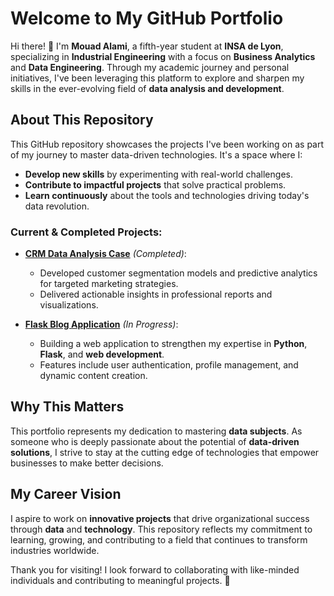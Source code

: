 # Welcome to My GitHub Portfolio

Hi there! 👋 I'm **Mouad Alami**, a fifth-year student at **INSA de Lyon**, specializing in **Industrial Engineering** with a focus on **Business Analytics** and **Data Engineering**. Through my academic journey and personal initiatives, I've been leveraging this platform to explore and sharpen my skills in the ever-evolving field of **data analysis and development**.

## About This Repository

This GitHub repository showcases the projects I've been working on as part of my journey to master data-driven technologies. It's a space where I:
- **Develop new skills** by experimenting with real-world challenges.
- **Contribute to impactful projects** that solve practical problems.
- **Learn continuously** about the tools and technologies driving today's data revolution.

### Current & Completed Projects:
- **[CRM Data Analysis Case]([https://github.com/mouadalami](https://github.com/mouadalami/Data-Projects-Portfolio/tree/main/iFood-CRM-Data-Analytics-Case))** *(Completed)*:
  - Developed customer segmentation models and predictive analytics for targeted marketing strategies.
  - Delivered actionable insights in professional reports and visualizations.

- **[Flask Blog Application]([https://github.com/mouadalami](https://github.com/mouadalami/Data-Projects-Portfolio/tree/main/flaskblog_project))** *(In Progress)*:
  - Building a web application to strengthen my expertise in **Python**, **Flask**, and **web development**.
  - Features include user authentication, profile management, and dynamic content creation.

## Why This Matters

This portfolio represents my dedication to mastering **data subjects**. As someone who is deeply passionate about the potential of **data-driven solutions**, I strive to stay at the cutting edge of technologies that empower businesses to make better decisions.

## My Career Vision

I aspire to work on **innovative projects** that drive organizational success through **data** and **technology**. This repository reflects my commitment to learning, growing, and contributing to a field that continues to transform industries worldwide.

Thank you for visiting! I look forward to collaborating with like-minded individuals and contributing to meaningful projects. 🚀
